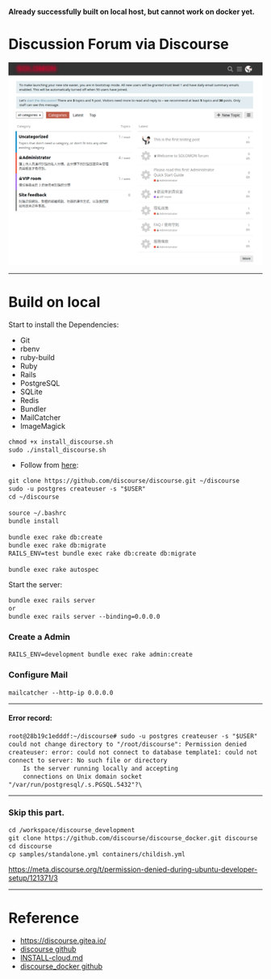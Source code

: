 **Already successfully built on local host, but cannot work on docker yet.**

# Discussion Forum via Discourse
![](./assets/img.png)

---
# Build on local
Start to install the Dependencies:
- Git
- rbenv 
- ruby-build 
- Ruby 
- Rails 
- PostgreSQL 
- SQLite
- Redis 
- Bundler 
- MailCatcher 
- ImageMagick 

```
chmod +x install_discourse.sh
sudo ./install_discourse.sh
```

- Follow from [here](https://meta.discourse.org/t/beginners-guide-to-install-discourse-on-ubuntu-for-development/14727):

```
git clone https://github.com/discourse/discourse.git ~/discourse
sudo -u postgres createuser -s "$USER"
cd ~/discourse

source ~/.bashrc
bundle install

bundle exec rake db:create 
bundle exec rake db:migrate
RAILS_ENV=test bundle exec rake db:create db:migrate

bundle exec rake autospec
```

Start the server:
```
bundle exec rails server
or
bundle exec rails server --binding=0.0.0.0
```

### Create a Admin

```
RAILS_ENV=development bundle exec rake admin:create
```

### Configure Mail

```
mailcatcher --http-ip 0.0.0.0
```

---
#### Error record:

```
root@28b19c1edddf:~/discourse# sudo -u postgres createuser -s "$USER"
could not change directory to "/root/discourse": Permission denied
createuser: error: could not connect to database template1: could not connect to server: No such file or directory
	Is the server running locally and accepting
	connections on Unix domain socket "/var/run/postgresql/.s.PGSQL.5432"?\
```

---
### Skip this part.
```
cd /workspace/discourse_development
git clone https://github.com/discourse/discourse_docker.git discourse
cd discourse
cp samples/standalone.yml containers/childish.yml
```

https://meta.discourse.org/t/permission-denied-during-ubuntu-developer-setup/121371/3

---
# Reference

- https://discourse.gitea.io/
- [discourse github](https://github.com/discourse/discourse)
- [INSTALL-cloud.md](https://github.com/discourse/discourse/blob/master/docs/INSTALL-cloud.md)
- [discourse_docker github](https://github.com/discourse/discourse_docker)